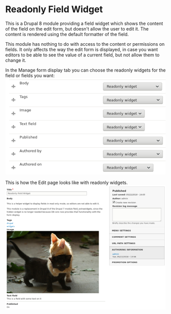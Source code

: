# Readonly Field Widget

This is a Drupal 8 module providing a field widget which shows the content of
the field on the edit form, but doesn't allow the user to edit it. The content
is rendered using the default formatter of the field.

This module has nothing to do with access to the content or permissions on
fields. It only affects the way the edit form is displayed, in case you want
editors to be able to see the value of a current field, but not allow them to
change it.

In the Manage form display tab you can choose the readonly widgets for the
field or fields you want:
![Screenshot - Editing Article](images/screenshot-choose-readonly-widget.png)


This is how the Edit page looks like with readonly widgets.
![Screenshot - Editing Article](images/screenshot-edit-article-readonly.png)
